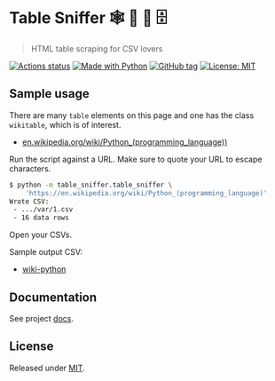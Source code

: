# Table Sniffer 🕸 🐶 🐽 🗄
> HTML table scraping for CSV lovers

<!-- Shields from https://shields.io/ -->
[![Actions status](https://github.com/MichaelCurrin/table-sniffer/workflows/Python%20application/badge.svg)](https://github.com/MichaelCurrin/table-sniffer/actions)
[![Made with Python](https://img.shields.io/badge/Python->=3.6-blue?logo=python&logoColor=white)](https://python.org)
[![GitHub tag](https://img.shields.io/github/tag/MichaelCurrin/table-sniffer.svg)](https://GitHub.com/MichaelCurrin/table-sniffer/tags/)
[![License: MIT](https://img.shields.io/badge/License-MIT-blue.svg)](#license)


## Sample usage

There are many `table` elements on this page and one has the class `wikitable`, which is of interest.

- [en.wikipedia.org/wiki/Python_(programming_language))](https://en.wikipedia.org/wiki/Python_(programming_language))

Run the script against a URL. Make sure to quote your URL to escape characters.

```sh
$ python -m table_sniffer.table_sniffer \
    'https://en.wikipedia.org/wiki/Python_(programming_language)'
Wrote CSV:
 - .../var/1.csv
 - 16 data rows

```

Open your CSVs.

Sample output CSV:

- [wiki-python](/table_sniffer/var/sample/wiki-python.csv)


## Documentation

See project [docs](/docs/).


## License

Released under [MIT](/LICENSE).

